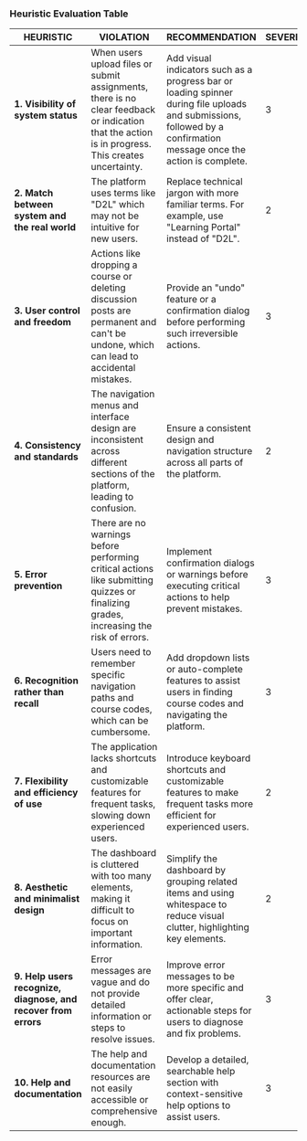 ### Heuristic Evaluation Table

| HEURISTIC | VIOLATION | RECOMMENDATION | SEVERITY |
|-----------|-----------|----------------|----------|
| **1. Visibility of system status** | When users upload files or submit assignments, there is no clear feedback or indication that the action is in progress. This creates uncertainty. | Add visual indicators such as a progress bar or loading spinner during file uploads and submissions, followed by a confirmation message once the action is complete. | 3 |
| **2. Match between system and the real world** | The platform uses terms like "D2L" which may not be intuitive for new users. | Replace technical jargon with more familiar terms. For example, use "Learning Portal" instead of "D2L". | 2 |
| **3. User control and freedom** | Actions like dropping a course or deleting discussion posts are permanent and can't be undone, which can lead to accidental mistakes. | Provide an "undo" feature or a confirmation dialog before performing such irreversible actions. | 3 |
| **4. Consistency and standards** | The navigation menus and interface design are inconsistent across different sections of the platform, leading to confusion. | Ensure a consistent design and navigation structure across all parts of the platform. | 2 |
| **5. Error prevention** | There are no warnings before performing critical actions like submitting quizzes or finalizing grades, increasing the risk of errors. | Implement confirmation dialogs or warnings before executing critical actions to help prevent mistakes. | 3 |
| **6. Recognition rather than recall** | Users need to remember specific navigation paths and course codes, which can be cumbersome. | Add dropdown lists or auto-complete features to assist users in finding course codes and navigating the platform. | 3 |
| **7. Flexibility and efficiency of use** | The application lacks shortcuts and customizable features for frequent tasks, slowing down experienced users. | Introduce keyboard shortcuts and customizable features to make frequent tasks more efficient for experienced users. | 2 |
| **8. Aesthetic and minimalist design** | The dashboard is cluttered with too many elements, making it difficult to focus on important information. | Simplify the dashboard by grouping related items and using whitespace to reduce visual clutter, highlighting key elements. | 2 |
| **9. Help users recognize, diagnose, and recover from errors** | Error messages are vague and do not provide detailed information or steps to resolve issues. | Improve error messages to be more specific and offer clear, actionable steps for users to diagnose and fix problems. | 3 |
| **10. Help and documentation** | The help and documentation resources are not easily accessible or comprehensive enough. | Develop a detailed, searchable help section with context-sensitive help options to assist users. | 3 |
